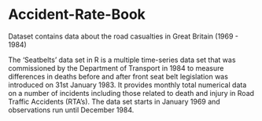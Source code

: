 # Accident-Rate-Book
Dataset contains data about the road casualties in Great Britain (1969 - 1984)

The ‘Seatbelts’ data set in R is a multiple time-series data set that was commissioned by the Department of Transport in 1984 to measure differences in deaths before and after front seat belt legislation was introduced on 31st January 1983. It provides monthly total numerical data on a number of incidents including those related to death and injury in Road Traffic Accidents (RTA’s). The data set starts in January 1969 and observations run until December 1984.

